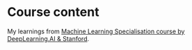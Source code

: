 # Course content

My learnings from [Machine Learning Specialisation course by DeepLearning.AI & Stanford](https://www.deeplearning.ai/courses/machine-learning-specialization/). 

